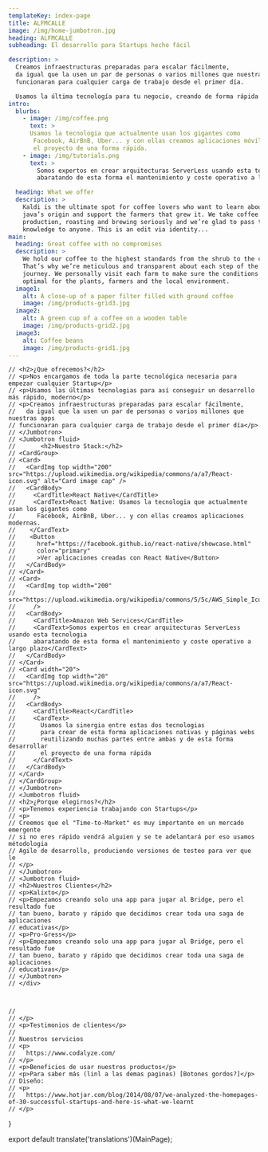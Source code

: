 ```yaml
---
templateKey: index-page
title: ALFMCALLE
image: /img/home-jumbotron.jpg
heading: ALFMCALLE
subheading: El desarrollo para Startups hecho fácil

description: >
  Creamos infraestructuras preparadas para escalar fácilmente,
  da igual que la usen un par de personas o varios millones que nuestras apps
  funcionaran para cualquier carga de trabajo desde el primer día.

  Usamos la última tecnología para tu negocio, creando de forma rápida todo lo necesario para tu Startup.
intro:
  blurbs:
    - image: /img/coffee.png
      text: >
      Usamos la tecnologia que actualmente usan los gigantes como
       Facebook, AirBnB, Uber... y con ellas creamos aplicaciones móviles modernas, además usamos la sinergia entre React.js y React Native para crear de esta forma aplicaciones nativas y páginas webs reutilizando muchas partes entre ambas y de esta forma desarrollar
       el proyecto de una forma rápida.
    - image: /img/tutorials.png
      text: >
        Somos expertos en crear arquitecturas ServerLess usando esta tecnología
        abaratando de esta forma el mantenimiento y coste operativo a largo plazo.

  heading: What we offer
  description: >
    Kaldi is the ultimate spot for coffee lovers who want to learn about their
    java’s origin and support the farmers that grew it. We take coffee
    production, roasting and brewing seriously and we’re glad to pass that
    knowledge to anyone. This is an edit via identity...
main:
  heading: Great coffee with no compromises
  description: >
    We hold our coffee to the highest standards from the shrub to the cup.
    That’s why we’re meticulous and transparent about each step of the coffee’s
    journey. We personally visit each farm to make sure the conditions are
    optimal for the plants, farmers and the local environment.
  image1:
    alt: A close-up of a paper filter filled with ground coffee
    image: /img/products-grid3.jpg
  image2:
    alt: A green cup of a coffee on a wooden table
    image: /img/products-grid2.jpg
  image3:
    alt: Coffee beans
    image: /img/products-grid1.jpg
---
```


    // <h2>¿Que ofrecemos?</h2>
    // <p>Nos encargamos de toda la parte tecnológica necesaria para empezar cualquier Startup</p>
    // <p>Usamos las últimas tecnologias para así conseguir un desarrollo más rápido, moderno</p>
    // <p>Creamos infraestructuras preparadas para escalar fácilmente,
    //   da igual que la usen un par de personas o varios millones que nuestras apps
    // funcionaran para cualquier carga de trabajo desde el primer día</p>
    // </Jumbotron>
    // <Jumbotron fluid>
    //       <h2>Nuestro Stack:</h2>
    // <CardGroup>
    // <Card>
    //   <CardImg top width="200" src="https://upload.wikimedia.org/wikipedia/commons/a/a7/React-icon.svg" alt="Card image cap" />
    //   <CardBody>
    //     <CardTitle>React Native</CardTitle>
    //     <CardText>React Native: Usamos la tecnologia que actualmente usan los gigantes como
    //      Facebook, AirBnB, Uber... y con ellas creamos aplicaciones modernas.
    //    </CardText>
    //    <Button
    //      href="https://facebook.github.io/react-native/showcase.html"
    //      color="primary"
    //      >Ver aplicaciones creadas con React Native</Button>
    //   </CardBody>
    // </Card>
    // <Card>
    //   <CardImg top width="200"
    //     src="https://upload.wikimedia.org/wikipedia/commons/5/5c/AWS_Simple_Icons_AWS_Cloud.svg"
    //     />
    //   <CardBody>
    //     <CardTitle>Amazon Web Services</CardTitle>
    //     <CardText>Somos expertos en crear arquitecturas ServerLess usando esta tecnologia
    //     abaratando de esta forma el mantenimiento y coste operativo a largo plazo</CardText>
    //   </CardBody>
    // </Card>
    // <Card width="20">
    //   <CardImg top width="20" src="https://upload.wikimedia.org/wikipedia/commons/a/a7/React-icon.svg"
    //     />
    //   <CardBody>
    //     <CardTitle>React</CardTitle>
    //     <CardText>
    //       Usamos la sinergia entre estas dos tecnologias
    //       para crear de esta forma aplicaciones nativas y páginas webs
    //       reutilizando muchas partes entre ambas y de esta forma desarrollar
    //       el proyecto de una forma rápida
    //     </CardText>
    //   </CardBody>
    // </Card>
    // </CardGroup>
    // </Jumbotron>
    // <Jumbotron fluid>
    // <h2>¿Porque elegirnos?</h2>
    // <p>Tenemos experiencia trabajando con Startups</p>
    // <p>
    // Creemos que el "Time-to-Market" es muy importante en un mercado emergente
    // si no eres rápido vendrá alguien y se te adelantará por eso usamos métodologia
    // Agile de desarrollo, produciendo versiones de testeo para ver que le
    // </p>
    // </Jumbotron>
    // <Jumbotron fluid>
    // <h2>Nuestros Clientes</h2>
    // <p>Kalixto</p>
    // <p>Empezamos creando solo una app para jugar al Bridge, pero el resultado fue
    // tan bueno, barato y rápido que decidimos crear toda una saga de aplicaciones
    // educativas</p>
    // <p>Pro-Gress</p>
    // <p>Empezamos creando solo una app para jugar al Bridge, pero el resultado fue
    // tan bueno, barato y rápido que decidimos crear toda una saga de aplicaciones
    // educativas</p>
    // </Jumbotron>
    // </div>



    //
    // </p>
    // <p>Testimonios de clientes</p>
    //
    // Nuestros servicios
    // <p>
    //   https://www.codalyze.com/
    // </p>
    // <p>Beneficios de usar nuestros productos</p>
    // <p>Para saber más (linl a las demas paginas) [Botones gordos?]</p>
    // Diseño:
    // <p>
    //   https://www.hotjar.com/blog/2014/08/07/we-analyzed-the-homepages-of-30-successful-startups-and-here-is-what-we-learnt
    // </p>

}

export default translate('translations')(MainPage);
